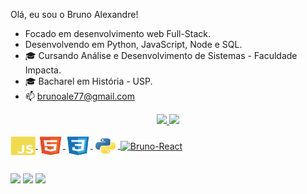 Olá, eu sou o Bruno Alexandre!

-  Focado em desenvolvimento web Full-Stack.
-  Desenvolvendo em Python, JavaScript, Node e SQL.
- 🎓 Cursando Análise e Desenvolvimento de Sistemas - Faculdade Impacta.
- 🎓 Bacharel em História - USP.
- 📫 brunoale77@gmail.com

<div align="center">
  <a href="https://github.com/brunoalexb">
  <img height="150em" src="https://github-readme-stats.vercel.app/api?username=brunoalexb&show_icons=true&theme=dark&include_all_commits=true&count_private=true"/>
  <img height="150em" src="https://github-readme-stats.vercel.app/api/top-langs/?username=brunoalexb&layout=compact&langs_count=7&theme=dark"/>
</div>
  
 <div style="display: inline_block"><br>
  <img align="center" alt="Bruno-Js" height="30" width="40" src="https://raw.githubusercontent.com/devicons/devicon/master/icons/javascript/javascript-plain.svg">
  <img align="center" alt="Bruno-HTML" height="30" width="40" src="https://raw.githubusercontent.com/devicons/devicon/master/icons/html5/html5-original.svg">
  <img align="center" alt="Bruno-CSS" height="30" width="40" src="https://raw.githubusercontent.com/devicons/devicon/master/icons/css3/css3-original.svg">
   <img align="center" alt="Bruno-Python" height="30" width="40" src="https://raw.githubusercontent.com/devicons/devicon/master/icons/python/python-original.svg">
<img align="center" alt="Bruno-React" height="30" width="40" src="https://raw.githubusercontent.com/devicons/devicon/master/icons/python/react-original.svg">
</div> 
  
  ##
  
<div>
   <a href="https://instagram.com/bruno_alexandre7" target="_blank"><img src="https://img.shields.io/badge/-Instagram-%23E4405F?style=for-the-badge&logo=instagram&logoColor=white" target="_blank"></a>
  <a href = "mailto:brunoale77@gmail.com"><img src="https://img.shields.io/badge/-Gmail-%23333?style=for-the-badge&logo=gmail&logoColor=white" target="_blank"></a>
   <a href="https://www.linkedin.com/in/brunoa-barros" target="_blank"><img src="https://img.shields.io/badge/-LinkedIn-%230077B5?style=for-the-badge&logo=linkedin&logoColor=white" target="_blank"></a>
  
</div>
  
